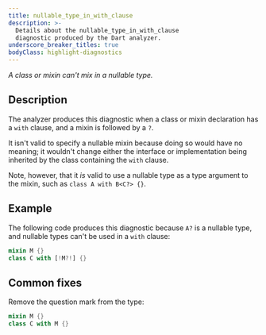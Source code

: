 ```yaml
---
title: nullable_type_in_with_clause
description: >-
  Details about the nullable_type_in_with_clause
  diagnostic produced by the Dart analyzer.
underscore_breaker_titles: true
bodyClass: highlight-diagnostics
---
```


_A class or mixin can't mix in a nullable type._

## Description

The analyzer produces this diagnostic when a class or mixin declaration has
a `with` clause, and a mixin is followed by a `?`.

It isn't valid to specify a nullable mixin because doing so would have no
meaning; it wouldn't change either the interface or implementation being
inherited by the class containing the `with` clause.

Note, however, that it _is_ valid to use a nullable type as a type argument
to the mixin, such as `class A with B<C?> {}`.

## Example

The following code produces this diagnostic because `A?` is a nullable
type, and nullable types can't be used in a `with` clause:

```dart
mixin M {}
class C with [!M?!] {}
```

## Common fixes

Remove the question mark from the type:

```dart
mixin M {}
class C with M {}
```

